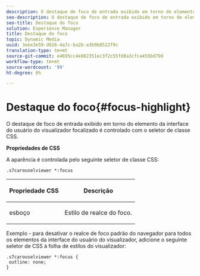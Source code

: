```yaml
---
description: O destaque de foco de entrada exibido em torno do elemento da interface do usuário do visualizador focalizado é controlado com o seletor de classe CSS.
seo-description: O destaque de foco de entrada exibido em torno do elemento da interface do usuário do visualizador focalizado é controlado com o seletor de classe CSS.
seo-title: Destaque do foco
solution: Experience Manager
title: Destaque do foco
topic: Dynamic Media
uuid: 3eee3e59-d926-4a7c-ba2b-a3b9b8522f9c
translation-type: tm+mt
source-git-commit: e4695cc4e882351ec3f2c55fd8a3cfca455bd79d
workflow-type: tm+mt
source-wordcount: '99'
ht-degree: 0%

---
```



# Destaque do foco{#focus-highlight}

O destaque de foco de entrada exibido em torno do elemento da interface do usuário do visualizador focalizado é controlado com o seletor de classe CSS.

<!--<a id="section_061E550C1C1D4DB2BD663A898895B38C"></a>-->

**Propriedades de CSS**

A aparência é controlada pelo seguinte seletor de classe CSS:

```
.s7carouselviewer *:focus
```

<table id="table_94EE3F5BBE4547C0B4943471CEE7EDE4"> 
 <thead> 
  <tr> 
   <th colname="col1" class="entry"> <p> Propriedade CSS </p> </th> 
   <th colname="col2" class="entry"> <p>Descrição </p> </th> 
  </tr> 
 </thead>
 <tbody> 
  <tr> 
   <td colname="col1"> <p> <span class="codeph"> esboço  </span> </p> </td> 
   <td colname="col2"> <p>Estilo de realce do foco. </p> </td> 
  </tr> 
 </tbody> 
</table>

Exemplo - para desativar o realce de foco padrão do navegador para todos os elementos da interface do usuário do visualizador, adicione o seguinte seletor de CSS à folha de estilos do visualizador:

```
.s7carouselviewer *:focus { 
 outline: none; 
}
```

